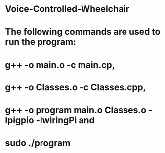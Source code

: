 # Voice-Controlled-Wheelchair
<sub> </sub>
# The following commands are used to run the program: 
<sub> </sub>
# g++ -o main.o -c main.cp,
<sub> </sub>
# g++ -o Classes.o -c Classes.cpp,
<sub> </sub>
# g++ -o program main.o Classes.o -lpigpio -lwiringPi and
<sub> </sub>
# sudo ./program
<sub> </sub>
